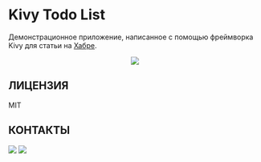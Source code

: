 # Kivy Todo List

Демонстрационное приложение, написанное с помощью фреймворка Kivy для статьи на [Хабре](https://habr.com).

<p align="center">
  <img src="https://raw.githubusercontent.com/HeaTTheatR/KivyTodoList/master/data/images/icon.png">
</p>

ЛИЦЕНЗИЯ
--------
MIT

КОНТАКТЫ
--------
<a href="https://vk.com/kivy_development"><img src="https://raw.githubusercontent.com/HeaTTheatR/VKGroups/master/data/images/kivy_ru.png"></a> <a href="https://habr.com/users/heattheatr/topics/"><img src="https://raw.githubusercontent.com/HeaTTheatR/VKGroups/master/data/images/kivy_on_habr.png"></a>